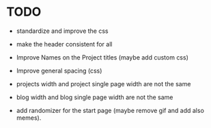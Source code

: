 # TODO
- standardize and improve the css
- make the header consistent for all
- Improve Names on the Project titles (maybe add custom css)
- Improve general spacing (css)

- projects width and project single page width are not the same

- blog width and blog single page width are not the same
- add randomizer for the start page (maybe remove gif and add also memes).
